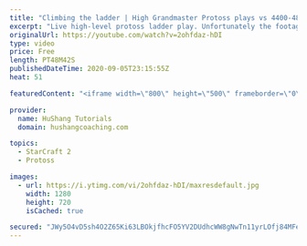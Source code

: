 ```yaml
---
title: "Climbing the ladder | High Grandmaster Protoss plays vs 4400-4800 players"
excerpt: "Live high-level protoss ladder play. Unfortunately the footage came out quite choppy at some points and I was considering just not posting today, but I will post it anyways in case a few of you want to watch still. I'm trying to figure out what the cause of the lag is and hopefully I can get some cleaner"
originalUrl: https://youtube.com/watch?v=2ohfdaz-hDI
type: video
price: Free
length: PT48M42S
publishedDateTime: 2020-09-05T23:15:55Z
heat: 51

featuredContent: "<iframe width=\"800\" height=\"500\" frameborder=\"0\" src=\"https://www.youtube.com/embed/2ohfdaz-hDI\" allow=\"accelerometer; autoplay; encrypted-media; gyroscope; picture-in-picture\" allowfullscreen></iframe>"

provider:
  name: HuShang Tutorials
  domain: hushangcoaching.com

topics:
  - StarCraft 2
  - Protoss

images:
  - url: https://i.ytimg.com/vi/2ohfdaz-hDI/maxresdefault.jpg
    width: 1280
    height: 720
    isCached: true

secured: "JWy5O4vD5sh4O2Z65Ki63LBOkjfhcFO5YV2DUdhcWW8gNwTn11yrLOfj84MFeORM5XA2vrXPyfmNQjNeL6XEiOMRKWnPhq5aUkgZb4EuBEKF9FMlOtKFktH4nZccFPlIcYu7+NVEO8HgIPOeW2xNcuU8tLE2Nv83tguskQ+WxF81Mj/iRuQK37gt7wL+KlxcyKuP0i6Et3NSgLysmBwz9tH2B1cdR1zmNJ3RQG8LNacNRXKne1LNFzhXSw0MZqjxPKY1DUg+4KWhlwX9UlBjFkNcvRK50yYNRVLBBNJoIEwBvboetkkpHkAr1mUvmLwlkjsBMvMJVhDxIk4TiZBASD3kfWlQ1TcUln7/wMO5cDfbqjKALwXZe3Zq3vOy/7SQVYsSnW3BTxM0VcoC0H0pquFnO55XMwjZz/eE09g3hW0=;GasqLIUHprJFSIGKHvBJ6g=="
---
```


